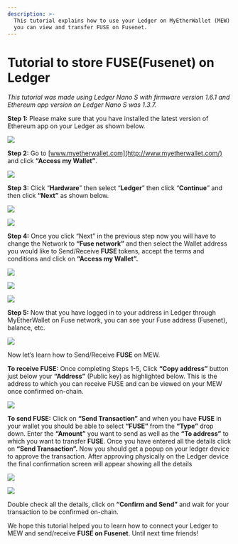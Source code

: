 ```yaml
---
description: >-
  This tutorial explains how to use your Ledger on MyEtherWallet (MEW) so that
  you can view and transfer FUSE on Fusenet.
---
```


# Tutorial to store FUSE\(Fusenet\) on Ledger



_This tutorial was made using Ledger Nano S with firmware version 1.6.1 and Ethereum app version on Ledger Nano S was 1.3.7._

**Step 1:** Please make sure that you have installed the latest version of Ethereum app on your Ledger as shown below.

![](../../.gitbook/assets/0%20%282%29.png)

**Step 2:** Go to [www.myetherwallet.com](http://www.myetherwallet.com/) and click **“Access my Wallet”**.

![](../../.gitbook/assets/1%20%285%29.png)

**Step 3:** Click “**Hardware**” then select “**Ledger**” then click “**Continue**” and then click **“Next”** as shown below.

![](../../.gitbook/assets/2%20%285%29.png)

![](../../.gitbook/assets/3%20%284%29.png)

**Step 4:** Once you click “Next” in the previous step now you will have to change the Network to **“Fuse network”** and then select the Wallet address you would like to Send/Receive **FUSE** tokens, accept the terms and conditions and click on **“Access my Wallet”.**

![](../../.gitbook/assets/4%20%285%29.png)

![](../../.gitbook/assets/5%20%283%29.png)

![](../../.gitbook/assets/6%20%284%29.png)

**Step 5:** Now that you have logged in to your address in Ledger through MyEtherWallet on Fuse network, you can see your Fuse address \(Fusenet\), balance, etc.

![](../../.gitbook/assets/7%20%283%29.png)

Now let’s learn how to Send/Receive **FUSE** on MEW.

**To receive FUSE:** Once completing Steps 1-5, Click **“Copy address”** button just below your **“Address”** \(Public key\) as highlighted below. This is the address to which you can receive FUSE and can be viewed on your MEW once confirmed on-chain.

![](../../.gitbook/assets/8%20%283%29.png)

**To send FUSE:** Click on **“Send Transaction”** and when you have **FUSE** in your wallet you should be able to select **“FUSE”** from the **“Type”** drop down. Enter the **“Amount”** you want to send as well as the **“To address”** to which you want to transfer **FUSE**. Once you have entered all the details click on **“Send Transaction”.** Now you should get a popup on your ledger device to approve the transaction. After approving physically on the Ledger device the final confirmation screen will appear showing all the details

![](../../.gitbook/assets/9%20%283%29.png)

![](../../.gitbook/assets/10%20%283%29.png)

Double check all the details, click on **“Confirm and Send”** and wait for your transaction to be confirmed on-chain.

We hope this tutorial helped you to learn how to connect your Ledger to MEW and send/receive **FUSE on Fusenet**. Until next time friends!

